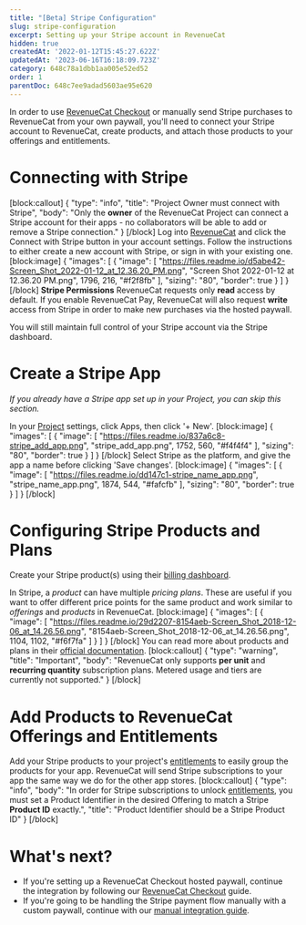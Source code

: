 ```yaml
---
title: "[Beta] Stripe Configuration"
slug: stripe-configuration
excerpt: Setting up your Stripe account in RevenueCat
hidden: true
createdAt: '2022-01-12T15:45:27.622Z'
updatedAt: '2023-06-16T16:18:09.723Z'
category: 648c78a1dbb1aa005e52ed52
order: 1
parentDoc: 648c7ee9adad5603ae95e620
---
```

In order to use [RevenueCat Checkout](doc:revenuecat-checkout) or manually send Stripe purchases to RevenueCat from your own paywall, you'll need to connect your Stripe account to RevenueCat, create products, and attach those products to your offerings and entitlements.

# Connecting with Stripe
[block:callout]
{
  "type": "info",
  "title": "Project Owner must connect with Stripe",
  "body": "Only the **owner** of the RevenueCat Project can connect a Stripe account for their apps - no collaborators will be able to add or remove a Stripe connection."
}
[/block]
Log into [RevenueCat](https://app.revenuecat.com/settings/account) and click the Connect with Stripe button in your account settings. Follow the instructions to either create a new account with Stripe, or sign in with your existing one. 
[block:image]
{
  "images": [
    {
      "image": [
        "https://files.readme.io/d5abe42-Screen_Shot_2022-01-12_at_12.36.20_PM.png",
        "Screen Shot 2022-01-12 at 12.36.20 PM.png",
        1796,
        216,
        "#f2f8fb"
      ],
      "sizing": "80",
      "border": true
    }
  ]
}
[/block]
**Stripe Permissions**
RevenueCat requests only **read** access by default. If you enable RevenueCat Pay, RevenueCat will also request **write** access from Stripe in order to make new purchases via the hosted paywall.

You will still maintain full control of your Stripe account via the Stripe dashboard.

# Create a Stripe App

*If you already have a Stripe app set up in your Project, you can skip this section.*

In your [Project](doc:projects) settings, click Apps, then click '+ New'.
[block:image]
{
  "images": [
    {
      "image": [
        "https://files.readme.io/837a6c8-stripe_add_app.png",
        "stripe_add_app.png",
        1752,
        560,
        "#f4f4f4"
      ],
      "sizing": "80",
      "border": true
    }
  ]
}
[/block]
Select Stripe as the platform, and give the app a name before clicking 'Save changes'.
[block:image]
{
  "images": [
    {
      "image": [
        "https://files.readme.io/dd147c1-stripe_name_app.png",
        "stripe_name_app.png",
        1874,
        544,
        "#fafcfb"
      ],
      "sizing": "80",
      "border": true
    }
  ]
}
[/block]
# Configuring Stripe Products and Plans

Create your Stripe product(s) using their [billing dashboard](https://dashboard.stripe.com/subscriptions/products). 

In Stripe, a *product* can have multiple *pricing plans*. These are useful if you want to offer different price points for the same product and work similar to *offerings* and *products* in RevenueCat.
[block:image]
{
  "images": [
    {
      "image": [
        "https://files.readme.io/29d2207-8154aeb-Screen_Shot_2018-12-06_at_14.26.56.png",
        "8154aeb-Screen_Shot_2018-12-06_at_14.26.56.png",
        1104,
        1102,
        "#f6f7fa"
      ]
    }
  ]
}
[/block]
You can read more about products and plans in their [official documentation](https://stripe.com/docs/billing/quickstart).
[block:callout]
{
  "type": "warning",
  "title": "Important",
  "body": "RevenueCat only supports **per unit** and **recurring quantity** subscription plans. Metered usage and tiers are currently not supported."
}
[/block]
# Add Products to RevenueCat Offerings and Entitlements

Add your Stripe products to your project's [entitlements](doc:entitlements) to easily group the products for your app. RevenueCat will send Stripe subscriptions to your app the same way we do for the other app stores. 
[block:callout]
{
  "type": "info",
  "body": "In order for Stripe subscriptions to unlock [entitlements](doc:entitlements), you must set a Product Identifier in the desired Offering to match a Stripe **Product ID** exactly.",
  "title": "Product Identifier should be a Stripe Product ID"
}
[/block]
# What's next?

- If you're setting up a RevenueCat Checkout hosted paywall, continue the integration by following our [RevenueCat Checkout](doc:revenuecat-checkout) guide.
- If you're going to be handling the Stripe payment flow manually with a custom paywall, continue with our [manual integration guide](doc:stripe).